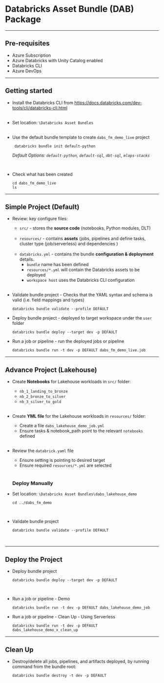 # Databricks Asset Bundle (DAB) Package

------------------------------------------------------------------------------------------------------------------------------------
## Pre-requisites

- Azure Subscription
- Azure Databricks with Unity Catalog enabled
- Databricks CLI
- Azure DevOps

------------------------------------------------------------------------------------------------------------------------------------
## Getting started

- Install the Databricks CLI from https://docs.databricks.com/dev-tools/cli/databricks-cli.html
<br><br>

- Set location: `\Databricks Asset Bundles`
<br><br>

- Use the default bundle template to create `dabs_fm_demo_live` project
  ```
   databricks bundle init default-python
   ```
   _Default Options: `default-python`, `default-sql`, `dbt-sql`, `mlops-stacks`_
<br>

- Check what has been created
   
   ```
   cd dabs_fm_demo_live
   ls
   ```

------------------------------------------------------------------------------------------------------------------------------------
## Simple Project (Default)

- Review: key configure files:
  - `src/` - stores the **source code** (notebooks, Python modules, DLT)
  <br><br>
  - `resources/` - contains **assets** (jobs, pipelines and define tasks, cluster type (job/serverless) and dependencies )
  <br><br>
  - `databricks.yml` - contains the bundle **configuration & deployment** details. 
     - `bundle` name has been defined
     - `resources/*.yml` will contain the Databricks assets to be deployed
     - `workspace host` uses the Databricks CLI configuration
<br><br>

- Validate bundle project - Checks that the YAML syntax and schema is valid (i.e. field mappings and types)
   ```
   databricks bundle validate --profile DEFAULT
   ```

- Deploy bundle project - deployed to target workspace under the `user` folder
   ```
   databricks bundle deploy --target dev -p DEFAULT
   ```

- Run a job or pipeline - run the deployed jobs or pipeline

   ```
   databricks bundle run -t dev -p DEFAULT dabs_fm_demo_live.job
   ```

------------------------------------------------------------------------------------------------------------------------------------
## Advance Project (Lakehouse)

- Create **Notebooks** for Lakehouse workloads in `src/` folder:
  - `nb_1_landing_to_bronze`
  - `nb_2_bronze_to_silver`
  - `nb_3_silver_to_gold`
<br><br>

- Create **YML file** for the Lakehouse workloads in `resources/` folder:
  - Create a file `dabs_lakehouse_demo_job.yml` 
  - Ensure tasks & notebook_path point to the relevant `notebooks` defined
<br><br>

- Review the `databrick.yaml` file 
  - Ensure setting is pointing to desired target
  - Ensure required `resources/*.yml` are selected
<br><br>

  ### Deploy Manually

- Set location: `\Databricks Asset Bundles\dabs_lakehouse_demo`
   ```
   cd ../dabs_fm_demo
   ```
<br>

- Validate bundle project
   ```
   databricks bundle validate --profile DEFAULT
   ```
<br>

------------------------------------------------------------------------------------------------------------------------------------
## Deploy the Project

- Deploy bundle project
   ```
   databricks bundle deploy --target dev -p DEFAULT
   ```
<br>

- Run a job or pipeline - Demo
   ```
   databricks bundle run -t dev -p DEFAULT dabs_lakehouse_demo_job
   ```

- Run a job or pipeline - Clean Up - Using Serverless
   ```
   databricks bundle run -t dev -p DEFAULT dabs_lakehouse_demo_x_clean_up
   ```

------------------------------------------------------------------------------------------------------------------------------------
## Clean Up

- Destroy/delete all jobs, pipelines, and artifacts deployed, by running command from the bundle root:
  
   ```
   databricks bundle destroy -t dev -p DEFAULT
   ```
